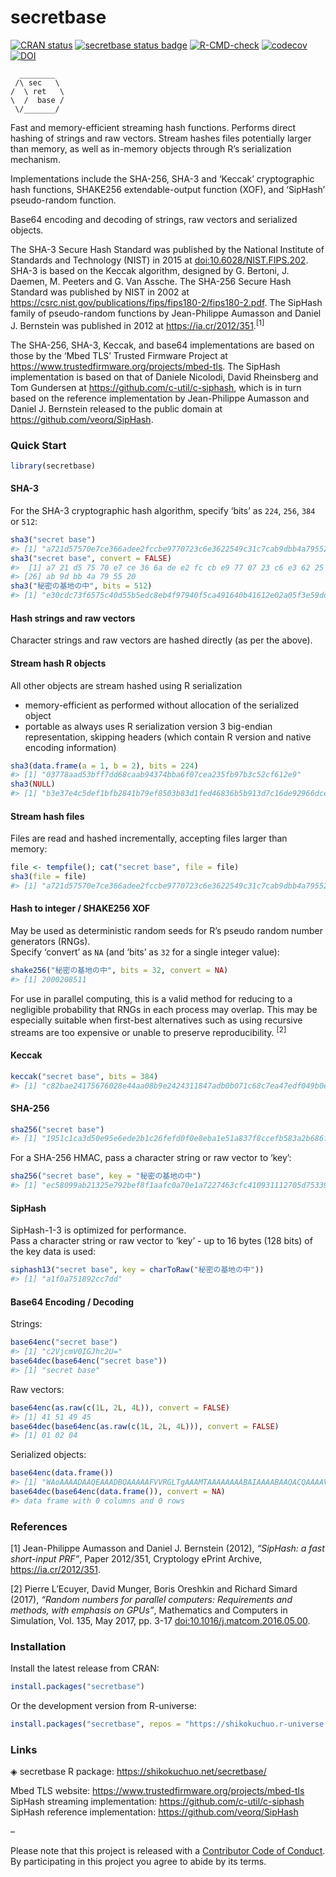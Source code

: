 
<!-- README.md is generated from README.Rmd. Please edit that file -->

# secretbase

<!-- badges: start -->

[![CRAN
status](https://www.r-pkg.org/badges/version/secretbase?color=17411d)](https://CRAN.R-project.org/package=secretbase)
[![secretbase status
badge](https://shikokuchuo.r-universe.dev/badges/secretbase?color=e4723a)](https://shikokuchuo.r-universe.dev/secretbase)
[![R-CMD-check](https://github.com/shikokuchuo/secretbase/workflows/R-CMD-check/badge.svg)](https://github.com/shikokuchuo/secretbase/actions)
[![codecov](https://codecov.io/gh/shikokuchuo/secretbase/graph/badge.svg)](https://app.codecov.io/gh/shikokuchuo/secretbase)
[![DOI](https://zenodo.org/badge/745691432.svg)](https://zenodo.org/doi/10.5281/zenodo.10553139)
<!-- badges: end -->

      ________  
     /\ sec   \
    /  \ ret   \
    \  /  base /
     \/_______/

Fast and memory-efficient streaming hash functions. Performs direct
hashing of strings and raw vectors. Stream hashes files potentially
larger than memory, as well as in-memory objects through R’s
serialization mechanism.

Implementations include the SHA-256, SHA-3 and ‘Keccak’ cryptographic
hash functions, SHAKE256 extendable-output function (XOF), and ‘SipHash’
pseudo-random function.

Base64 encoding and decoding of strings, raw vectors and serialized
objects.

The SHA-3 Secure Hash Standard was published by the National Institute
of Standards and Technology (NIST) in 2015 at
[doi:10.6028/NIST.FIPS.202](https://dx.doi.org/10.6028/NIST.FIPS.202).
SHA-3 is based on the Keccak algorithm, designed by G. Bertoni, J.
Daemen, M. Peeters and G. Van Assche. The SHA-256 Secure Hash Standard
was published by NIST in 2002 at
<https://csrc.nist.gov/publications/fips/fips180-2/fips180-2.pdf>. The
SipHash family of pseudo-random functions by Jean-Philippe Aumasson and
Daniel J. Bernstein was published in 2012 at
<https://ia.cr/2012/351>.<sup>\[1\]</sup>

The SHA-256, SHA-3, Keccak, and base64 implementations are based on
those by the ‘Mbed TLS’ Trusted Firmware Project at
<https://www.trustedfirmware.org/projects/mbed-tls>. The SipHash
implementation is based on that of Daniele Nicolodi, David Rheinsberg
and Tom Gundersen at <https://github.com/c-util/c-siphash>, which is in
turn based on the reference implementation by Jean-Philippe Aumasson and
Daniel J. Bernstein released to the public domain at
<https://github.com/veorq/SipHash>.

### Quick Start

``` r
library(secretbase)
```

#### SHA-3

For the SHA-3 cryptographic hash algorithm, specify ‘bits’ as `224`,
`256`, `384` or `512`:

``` r
sha3("secret base")
#> [1] "a721d57570e7ce366adee2fccbe9770723c6e3622549c31c7cab9dbb4a795520"
sha3("secret base", convert = FALSE)
#>  [1] a7 21 d5 75 70 e7 ce 36 6a de e2 fc cb e9 77 07 23 c6 e3 62 25 49 c3 1c 7c
#> [26] ab 9d bb 4a 79 55 20
sha3("秘密の基地の中", bits = 512)
#> [1] "e30cdc73f6575c40d55b5edc8eb4f97940f5ca491640b41612e02a05f3e59dd9c6c33f601d8d7a8e2ca0504b8c22f7bc69fa8f10d7c01aab392781ff4ae1e610"
```

#### Hash strings and raw vectors

Character strings and raw vectors are hashed directly (as per the
above).

#### Stream hash R objects

All other objects are stream hashed using R serialization

- memory-efficient as performed without allocation of the serialized
  object
- portable as always uses R serialization version 3 big-endian
  representation, skipping headers (which contain R version and native
  encoding information)

``` r
sha3(data.frame(a = 1, b = 2), bits = 224)
#> [1] "03778aad53bff7dd68caab94374bba6f07cea235fb97b3c52cf612e9"
sha3(NULL)
#> [1] "b3e37e4c5def1bfb2841b79ef8503b83d1fed46836b5b913d7c16de92966dcee"
```

#### Stream hash files

Files are read and hashed incrementally, accepting files larger than
memory:

``` r
file <- tempfile(); cat("secret base", file = file)
sha3(file = file)
#> [1] "a721d57570e7ce366adee2fccbe9770723c6e3622549c31c7cab9dbb4a795520"
```

#### Hash to integer / SHAKE256 XOF

May be used as deterministic random seeds for R’s pseudo random number
generators (RNGs). <br /> Specify ‘convert’ as `NA` (and ‘bits’ as `32`
for a single integer value):

``` r
shake256("秘密の基地の中", bits = 32, convert = NA)
#> [1] 2000208511
```

For use in parallel computing, this is a valid method for reducing to a
negligible probability that RNGs in each process may overlap. This may
be especially suitable when first-best alternatives such as using
recursive streams are too expensive or unable to preserve
reproducibility. <sup>\[2\]</sup>

#### Keccak

``` r
keccak("secret base", bits = 384)
#> [1] "c82bae24175676028e44aa08b9e2424311847adb0b071c68c7ea47edf049b0e935ddd2fc7c499333bccc08c7eb7b1203"
```

#### SHA-256

``` r
sha256("secret base")
#> [1] "1951c1ca3d50e95e6ede2b1c26fefd0f0e8eba1e51a837f8ccefb583a2b686fe"
```

For a SHA-256 HMAC, pass a character string or raw vector to ‘key’:

``` r
sha256("secret base", key = "秘密の基地の中")
#> [1] "ec58099ab21325e792bef8f1aafc0a70e1a7227463cfc410931112705d753392"
```

#### SipHash

SipHash-1-3 is optimized for performance. <br /> Pass a character string
or raw vector to ‘key’ - up to 16 bytes (128 bits) of the key data is
used:

``` r
siphash13("secret base", key = charToRaw("秘密の基地の中"))
#> [1] "a1f0a751892cc7dd"
```

#### Base64 Encoding / Decoding

Strings:

``` r
base64enc("secret base")
#> [1] "c2VjcmV0IGJhc2U="
base64dec(base64enc("secret base"))
#> [1] "secret base"
```

Raw vectors:

``` r
base64enc(as.raw(c(1L, 2L, 4L)), convert = FALSE)
#> [1] 41 51 49 45
base64dec(base64enc(as.raw(c(1L, 2L, 4L))), convert = FALSE)
#> [1] 01 02 04
```

Serialized objects:

``` r
base64enc(data.frame())
#> [1] "WAoAAAADAAQEAAADBQAAAAAFVVRGLTgAAAMTAAAAAAAABAIAAAABAAQACQAAAAVuYW1lcwAAABAAAAAAAAAEAgAAAAEABAAJAAAACXJvdy5uYW1lcwAAAA0AAAAAAAAEAgAAAAEABAAJAAAABWNsYXNzAAAAEAAAAAEABAAJAAAACmRhdGEuZnJhbWUAAAD+"
base64dec(base64enc(data.frame()), convert = NA)
#> data frame with 0 columns and 0 rows
```

### References

\[1\] Jean-Philippe Aumasson and Daniel J. Bernstein (2012), *“SipHash:
a fast short-input PRF”*, Paper 2012/351, Cryptology ePrint Archive,
<https://ia.cr/2012/351>.

\[2\] Pierre L’Ecuyer, David Munger, Boris Oreshkin and Richard Simard
(2017), *“Random numbers for parallel computers: Requirements and
methods, with emphasis on GPUs”*, Mathematics and Computers in
Simulation, Vol. 135, May 2017, pp. 3-17
[doi:10.1016/j.matcom.2016.05.00](https://doi.org/10.1016/j.matcom.2016.05.005).

### Installation

Install the latest release from CRAN:

``` r
install.packages("secretbase")
```

Or the development version from R-universe:

``` r
install.packages("secretbase", repos = "https://shikokuchuo.r-universe.dev")
```

### Links

◈ secretbase R package: <https://shikokuchuo.net/secretbase/>

Mbed TLS website:
<https://www.trustedfirmware.org/projects/mbed-tls><br /> SipHash
streaming implementation: <https://github.com/c-util/c-siphash><br />
SipHash reference implementation: <https://github.com/veorq/SipHash>

–

Please note that this project is released with a [Contributor Code of
Conduct](https://shikokuchuo.net/secretbase/CODE_OF_CONDUCT.html). By
participating in this project you agree to abide by its terms.
